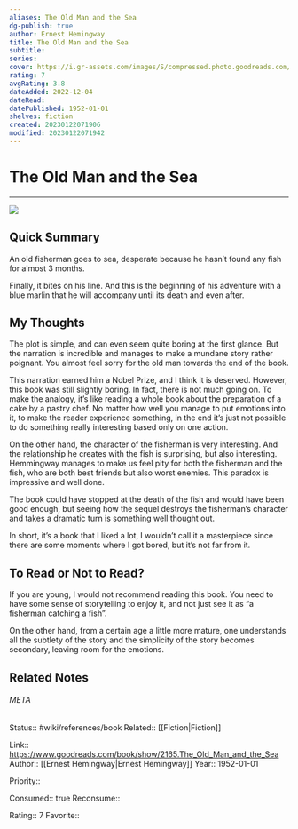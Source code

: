 ```yaml
---
aliases: The Old Man and the Sea
dg-publish: true
author: Ernest Hemingway
title: The Old Man and the Sea
subtitle: 
series: 
cover: https://i.gr-assets.com/images/S/compressed.photo.goodreads.com/books/1329189714l/2165._SY475_.jpg
rating: 7
avgRating: 3.8
dateAdded: 2022-12-04
dateRead: 
datePublished: 1952-01-01
shelves: fiction
created: 20230122071906
modified: 20230122071942
---
```

# The Old Man and the Sea
---
![](https://i.gr-assets.com/images/S/compressed.photo.goodreads.com/books/1329189714l/2165._SY475_.jpg)


## Quick Summary

An old fisherman goes to sea, desperate because he hasn’t found any fish for almost 3 months.

Finally, it bites on his line. And this is the beginning of his adventure with a blue marlin that he will accompany until its death and even after.

## My Thoughts

The plot is simple, and can even seem quite boring at the first glance. But the narration is incredible and manages to make a mundane story rather poignant. You almost feel sorry for the old man towards the end of the book.

This narration earned him a Nobel Prize, and I think it is deserved. However, this book was still slightly boring. In fact, there is not much going on. To make the analogy, it’s like reading a whole book about the preparation of a cake by a pastry chef. No matter how well you manage to put emotions into it, to make the reader experience something, in the end it’s just not possible to do something really interesting based only on one action.

On the other hand, the character of the fisherman is very interesting. And the relationship he creates with the fish is surprising, but also interesting. Hemmingway manages to make us feel pity for both the fisherman and the fish, who are both best friends but also worst enemies. This paradox is impressive and well done.

The book could have stopped at the death of the fish and would have been good enough, but seeing how the sequel destroys the fisherman’s character and takes a dramatic turn is something well thought out.

In short, it’s a book that I liked a lot, I wouldn’t call it a masterpiece since there are some moments where I got bored, but it’s not far from it.

## To Read or Not to Read?

If you are young, I would not recommend reading this book. You need to have some sense of storytelling to enjoy it, and not just see it as “a fisherman catching a fish”.

On the other hand, from a certain age a little more mature, one understands all the subtlety of the story and the simplicity of the story becomes secondary, leaving room for the emotions.


## Related Notes




###### META
Status:: #wiki/references/book
Related:: [[Fiction\|Fiction]]

Link:: https://www.goodreads.com/book/show/2165.The_Old_Man_and_the_Sea
Author:: [[Ernest Hemingway\|Ernest Hemingway]]
Year:: 1952-01-01

Priority:: 

Consumed:: true
Reconsume:: 

Rating:: 7
Favorite:: 
